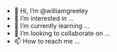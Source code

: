 - 👋 Hi, I’m @williamgreeley
- 👀 I’m interested in ...
- 🌱 I’m currently learning ...
- 💞️ I’m looking to collaborate on ...
- 📫 How to reach me ...

<!---
williamgreeley/williamgreeley is a ✨ special ✨ repository because its `README.md` (this file) appears on your GitHub profile.
You can click the Preview link to take a look at your changes.
--->
